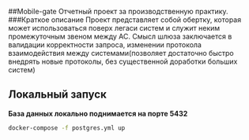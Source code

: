 ##Mobile-gate
Отчетный проект за производственную практику.
###Краткое описание
Проект представляет собой обертку, которая может использоваться
поверх легаси систем и служит неким промежуточным звеном между АС.
Смысл шлюза заключается в валидации корректности запроса, изменении протокола 
взаимодействия между системами(позволяет достаточно быстро внедрять новые протоколы, 
без существенной доработки больших систем)
## Локальный запуск

**База данных локально поднимается на порте 5432**
```sh
docker-compose -f postgres.yml up
```
